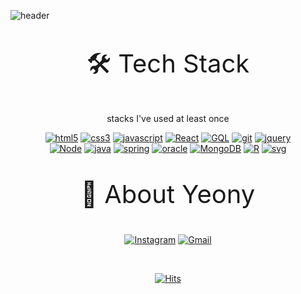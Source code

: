 
![header](https://capsule-render.vercel.app/api?&type=waving&color=timeAuto&height=280&text=It&acute;s&nbsp;Yeony&nbsp;Here!&animation=twinkling&fontSize=75&fontAlignY=40&rotate=0)

<center>
<p style="font-size:40px;"> 🛠 Tech Stack </p>
  <p>stacks I've used at least once</p>

[![html5](https://img.shields.io/badge/html5-E34F26?style=flat-square&logo=html5&logoColor=white)](https://spec.whatwg.org/)&nbsp;[![css3](https://img.shields.io/badge/CSS3-1572B6?style=flat-square&logo=css3&logoColor=white)](https://developer.mozilla.org/en-US/docs/Web/CSS)&nbsp;[![javascript](https://img.shields.io/badge/Javascript-F7DF1E?style=flat-square&logo=Javascript&logoColor=white)](https://www.javascript.com/)&nbsp;[![React](https://img.shields.io/badge/React-61DAFB?style=flat-square&logo=React&logoColor=white)](https://reactjs.org/)&nbsp;[![GQL](https://img.shields.io/badge/GraphQL-311C87?style=flat-square&logo=graphql&logoColor=white)](https://graphql.org/)&nbsp;[![git](https://img.shields.io/badge/git-F05032?style=flat-square&logo=git&logoColor=white)](https://git-scm.com/)&nbsp;[![jquery](https://img.shields.io/badge/jquery-0769AD?style=flat-square&logo=jquery&logoColor=white)](https://jquery.com/)<br>
[![Node](https://img.shields.io/badge/Node.js-339933?style=flat-square&logo=node-dot-js&logoColor=white)](https://nodejs.org/ko/)&nbsp;[![java](https://img.shields.io/badge/Java-007396?style=flat-square&logo=java&logoColor=white)](https://www.java.com/ko/)&nbsp;[![spring](https://img.shields.io/badge/Spring-6DB33F?style=flat-square&logo=spring&logoColor=white)](https://spring.io/)&nbsp;[![oracle](https://img.shields.io/badge/oracle-F80000?style=flat-square&logo=oracle&logoColor=white)](https://www.oracle.com/database/)&nbsp;[![MongoDB](https://img.shields.io/badge/MongoDB-47A248?style=flat-square&logo=MongoDB&logoColor=white)](https://www.mongodb.com/)&nbsp;[![R](https://img.shields.io/badge/R-276DC3?style=flat-square&logo=R&logoColor=white)](https://www.r-project.org/)&nbsp;[![svg](https://img.shields.io/badge/svg-FFB13B?style=flat-square&logo=svg&logoColor=white)](https://developer.mozilla.org/en-US/docs/Web/SVG)

<p style="font-size:40px;"> 📌 About Yeony </p>
<p>

[![Instagram](https://img.shields.io/badge/Instagram-E4405F?style=flat-square&logo=instagram&logoColor=white)](https://www.instagram.com/naa._.yeon9/)&nbsp;[![Gmail](https://img.shields.io/badge/Gmail-EA4335?style=flat-square&logo=Gmail&logoColor=white)](ny.yeony.kim@google.com)

<br>

[![Hits](https://hits.seeyoufarm.com/api/count/incr/badge.svg?url=https%3A%2F%2Fgithub.com%2FYeony99&count_bg=%23249232&title_bg=%23000&icon=&icon_color=%23E7E7E7&title=hits&edge_flat=true)](https://hits.seeyoufarm.com)

</p>
</center>
<!--
**Yeony99/Yeony99** is a ✨ _special_ ✨ repository because its `README.md` (this file) appears on your GitHub profile.

Here are some ideas to get you started:

- 🔭 I’m currently working on ...
- 🌱 I’m currently learning ...
- 👯 I’m looking to collaborate on ...
- 🤔 I’m looking for help with ...
- 💬 Ask me about ...
- 📫 How to reach me: ...
- 😄 Pronouns: ...
- ⚡ Fun fact: ...
-->
